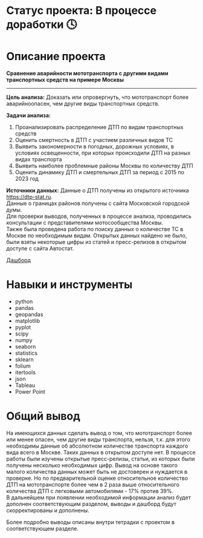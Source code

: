 # Статус проекта: В процессе доработки 🕓

# Описание проекта

**Сравнение аварийности мототранспорта с другими видами транспортных средств на примере Москвы**
_______________________________________________________________________________________________________________________________________________________________________________________________


**Цель анализа:** Доказать или опровергнуть, что мототранспорт более аварийноопасен, чем другие виды транспортных средств.

**Задачи анализа:** 
1. Проанализировать распределение ДТП по видам транспортных средств
2. Оценить смертность в ДТП с участием различных видов ТС
3. Выявить закономерности в погодных, дорожных условиях, в условиях освещенности, при которых происходили ДТП на разных видах транспорта
4. Выявить наиболее проблемные районы Москвы по количеству ДТП
5. Оценить динамику ДТП и смертельных ДТП за период с 2015 по 2023 год

**Источники данных:**
Данные о ДТП получены из открытого источника https://dtp-stat.ru.  
Данные о границах районов получены с сайта Московской городской думы.  
Для проверки выводов, полученных в процессе анализа, проводились консультации с представителями мотосообщества Москвы.  
Также была проведена работа по поиску данных о количестве ТС в Москве по необходимым видам. Открытых данных найдено не было, были взяты некоторые цифры из статей и пресс-релизов в открытом доступе с сайта Автостат.


[Дашборд]([https://public.tableau.com/app/profile/eve.black4144/viz/Motodash/Main?publish=yes])

# Навыки и инструменты
* python
* pandas
* geopandas
* matplotlib
* pyplot
* scipy
* numpy
* seaborn
* statistics
* sklearn
* folium
* itertools
* json
* Tableau
* Power Point

# Общий вывод
На имеющихся данных сделать вывод о том, что мототранспорт более или менее опасен, чем другие виды транспорта, нельзя, т.к. для этого необходимы данные об абсолютном количестве транспорта каждого вида всего в Москве. Таких данных в открытом доступе нет.
В процессе работы были изучены открытые пресс-релизы, статьи, из которых были получены несколько необходимых цифр. Вывод на основе такого малого количества данных может быть не достоверен и нуждается в проверке. Но по предварительной оценке относительное количество ДТП на мототранспорте более чем в 2 раза выше относительного количества ДТП с легковыми автомобилями - 17% против 39%.  
В дальнейшем при появлении необходимой информации анализ будет дополнен соответствующим разделом, выводы и дашборд будут скорректированы и дополнены.

Более подробно выводы описаны внутри тетрадки с проектом в соответствующем разделе.
